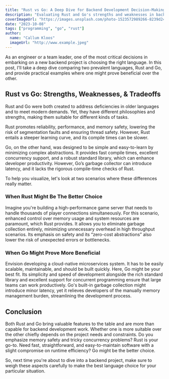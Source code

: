 ```yaml
---
title: "Rust vs Go: A Deep Dive for Backend Development Decision-Making"
description: "Evaluating Rust and Go's strengths and weaknesses in backend development contexts with practical examples"
coverImageUrl: "https://images.unsplash.com/photo-1523572989266-8239d24ebb68?ixlib=rb-4.0.3&ixid=M3wxMjA3fDB8MHxwaG90by1wYWdlfHx8fGVufDB8fHx8fA%3D%3D&auto=format&fit=crop&w=4140&q=80"
date: "2023-10-08"
tags: ["programming", "go", "rust"]
author:
  name: "Callum Kloos"
  imageUrl: "http://www.example.jpeg"
---
```


As an engineer or a team leader, one of the most critical decisions in embarking on a new backend project is choosing the right language. In this post, I'll take a deep dive comparing two prevalent languages, Rust and Go, and provide practical examples where one might prove beneficial over the other.

## Rust vs Go: Strengths, Weaknesses, & Tradeoffs

Rust and Go were both created to address deficiencies in older languages and to meet modern demands. Yet, they have different philosophies and strengths, making them suitable for different kinds of tasks.

Rust promotes reliability, performance, and memory safety, lowering the risk of segmentation faults and ensuring thread safety. However, Rust entails a steeper learning curve, and its compile times can be slower.

Go, on the other hand, was designed to be simple and easy-to-learn by minimizing complex abstractions. It provides fast compile times, excellent concurrency support, and a robust standard library, which can enhance developer productivity. However, Go’s garbage collector can introduce latency, and it lacks the rigorous compile-time checks of Rust.

To help you visualize, let's look at two scenarios where these differences really matter.

### When Rust Might Be The Better Choice

Imagine you're building a high-performance game server that needs to handle thousands of player connections simultaneously. For this scenario, enhanced control over memory usage and system resources are paramount, which Rust provides. It allows you to eliminate garbage collection entirely, minimizing unnecessary overhead in high throughput scenarios. Its emphasis on safety and its “zero-cost abstractions” also lower the risk of unexpected errors or bottlenecks.

### When Go Might Prove More Beneficial

Envision developing a cloud-native microservices system. It has to be easily scalable, maintainable, and should be built quickly. Here, Go might be your best fit. Its simplicity and speed of development alongside the rich standard library and excellent support for concurrent programming ensure that large teams can work productively. Go's built-in garbage collection might introduce minor latency, yet it relieves developers of the manually memory management burden, streamlining the development process.

## Conclusion

Both Rust and Go bring valuable features to the table and are more than capable for backend development work. Whether one is more suitable over the other chiefly depends on the project needs and constraints. Do you emphasize memory safety and tricky concurrency problems? Rust is your go-to. Need fast, straightforward, and easy-to-maintain software with a slight compromise on runtime efficiency? Go might be the better choice.

So, next time you're about to dive into a backend project, make sure to weigh these aspects carefully to make the best language choice for your particular situation.
